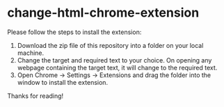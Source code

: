 # change-html-chrome-extension


Please follow the steps to install the extension:

1. Download the zip file of this repository into a folder on your local machine.
2. Change the target and required text to your choice. On opening any webpage containing the target text, it will change to the required text.  
3. Open Chrome -> Settings -> Extensions and drag the folder into the window to install the extension.

Thanks for reading!
